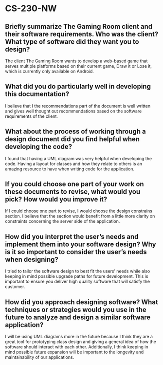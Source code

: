 # CS-230-NW

## Briefly summarize The Gaming Room client and their software requirements. Who was the client? What type of software did they want you to design?
The client The Gaming Room wants to develop a web-based game that serves multiple platforms based on their current game, Draw it or Lose it, which is currently only available on Android.


## What did you do particularly well in developing this documentation?
I believe that I the recommendations part of the document is well written and gives well thought out recommendations based on the software requirements of the client.  


## What about the process of working through a design document did you find helpful when developing the code?
I found that having a UML diagram was very helpful when developing the code. Having a layout for classes and how they relate to others is an amazing resource to have when writing code for the application.

## If you could choose one part of your work on these documents to revise, what would you pick? How would you improve it?
If I could choose one part to revise, I would choose the design constrains section. I believe that the section would benefit from a little more clarity on constraints concerning the server side of the application. 

## How did you interpret the user’s needs and implement them into your software design? Why is it so important to consider the user’s needs when designing?
I tried to tailor the software design to best fit the users’ needs while also keeping in mind possible upgrade paths for future development. This is important to ensure you deliver high quality software that will satisfy the customer. 

## How did you approach designing software? What techniques or strategies would you use in the future to analyze and design a similar software application?
I will be using UML diagrams more in the future because I think they are a great tool for prototyping class design and giving a general idea of how the software should interact with each other. Additionally, I think keeping in mind possible future expansion will be important to the longevity and maintainability of our applications.  
